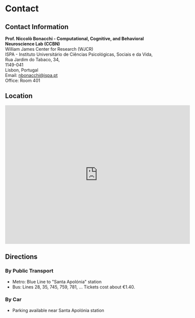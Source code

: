 # Contact

## Contact Information

**Prof. Niccolò Bonacchi - Computational, Cognitive, and Behavioral Neuroscience Lab (CCBN)**  
William James Center for Research (WJCR)  
ISPA - Instituto Universitário de Ciências Psicológicas, Sociais e da Vida,  
Rua Jardim do Tabaco, 34,  
1149-041  
Lisbon, Portugal  
Email: [nbonacchi@ispa.pt](mailto:nbonacchi@ispa.pt)  
Office: Room 401
<!-- Phone: +351 21 312 1000 -->

<!-- ### Lab Manager
David Chen  
Email: [lab.manager@university.edu](mailto:lab.manager@university.edu)  
Office: Room 124  
Phone: +1 234 567 8901 -->

## Location

<iframe src="https://www.google.com/maps/embed?pb=!1m18!1m12!1m3!1d3113.2442306681733!2d-9.128558487247405!3d38.712201357490414!2m3!1f0!2f0!3f0!3m2!1i1024!2i768!4f13.1!3m3!1m2!1s0xd193475006ef88b%3A0xe5c52ec34fd9f108!2sISPA%20-%20Institute%20of%20Applied%20Psychology!5e0!3m2!1sen!2spt!4v1743175066196!5m2!1sen!2spt" width="600" height="450" style="border:0;" allowfullscreen="" loading="lazy" referrerpolicy="no-referrer-when-downgrade"></iframe>

## Directions

### By Public Transport

- Metro: Blue Line to "Santa Apolónia" station
- Bus: Lines 28, 35, 745, 759, 781, ...
Tickets cost about €1.40.

### By Car

- Parking available near Santa Apolónia station
<!-- - Visitor parking passes available at reception -->

<!-- ## Social Media -->

<!-- - Twitter: [@BonacchiLab](https://twitter.com) -->
<!-- - GitHub: [BonacchiLab](https://github.com/BonacchiLab) -->
<!-- - LinkedIn: [Bonacchi Lab](https://linkedin.com) -->

<!-- ## For Media Inquiries

Please contact our University's Press Office:  
Email: [press@university.edu](mailto:press@university.edu)  
Phone: +1 234 567 8902 -->
